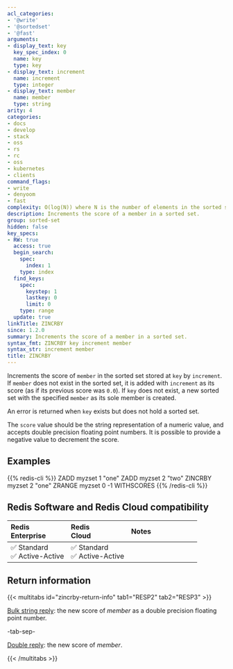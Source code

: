 ```yaml
---
acl_categories:
- '@write'
- '@sortedset'
- '@fast'
arguments:
- display_text: key
  key_spec_index: 0
  name: key
  type: key
- display_text: increment
  name: increment
  type: integer
- display_text: member
  name: member
  type: string
arity: 4
categories:
- docs
- develop
- stack
- oss
- rs
- rc
- oss
- kubernetes
- clients
command_flags:
- write
- denyoom
- fast
complexity: O(log(N)) where N is the number of elements in the sorted set.
description: Increments the score of a member in a sorted set.
group: sorted-set
hidden: false
key_specs:
- RW: true
  access: true
  begin_search:
    spec:
      index: 1
    type: index
  find_keys:
    spec:
      keystep: 1
      lastkey: 0
      limit: 0
    type: range
  update: true
linkTitle: ZINCRBY
since: 1.2.0
summary: Increments the score of a member in a sorted set.
syntax_fmt: ZINCRBY key increment member
syntax_str: increment member
title: ZINCRBY
---
```

Increments the score of `member` in the sorted set stored at `key` by
`increment`.
If `member` does not exist in the sorted set, it is added with `increment` as
its score (as if its previous score was `0.0`).
If `key` does not exist, a new sorted set with the specified `member` as its
sole member is created.

An error is returned when `key` exists but does not hold a sorted set.

The `score` value should be the string representation of a numeric value, and
accepts double precision floating point numbers.
It is possible to provide a negative value to decrement the score.

## Examples

{{% redis-cli %}}
ZADD myzset 1 "one"
ZADD myzset 2 "two"
ZINCRBY myzset 2 "one"
ZRANGE myzset 0 -1 WITHSCORES
{{% /redis-cli %}}

## Redis Software and Redis Cloud compatibility

| Redis<br />Enterprise | Redis<br />Cloud | <span style="min-width: 9em; display: table-cell">Notes</span> |
|:----------------------|:-----------------|:------|
| <span title="Supported">&#x2705; Standard</span><br /><span title="Supported"><nobr>&#x2705; Active-Active</nobr></span> | <span title="Supported">&#x2705; Standard</span><br /><span title="Supported"><nobr>&#x2705; Active-Active</nobr></span> |  |

## Return information

{{< multitabs id="zincrby-return-info" 
    tab1="RESP2" 
    tab2="RESP3" >}}

[Bulk string reply](../../develop/reference/protocol-spec#bulk-strings): the new score of _member_ as a double precision floating point number.

-tab-sep-

[Double reply](../../develop/reference/protocol-spec#doubles): the new score of _member_.

{{< /multitabs >}}
